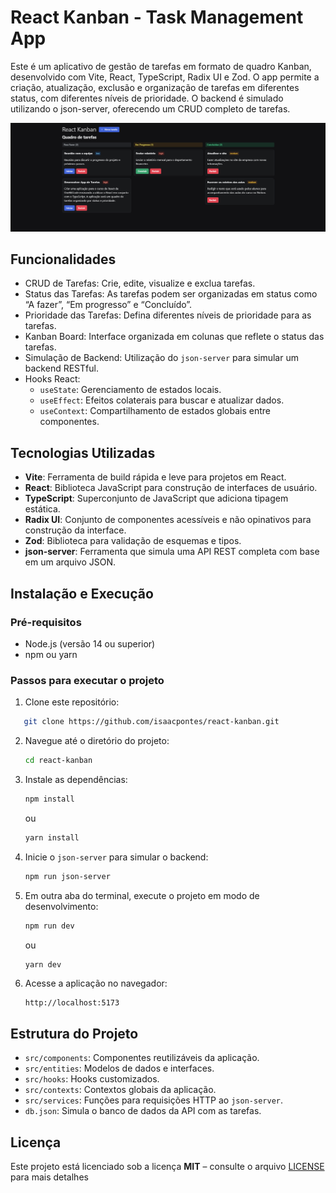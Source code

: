 # React Kanban - Task Management App

Este é um aplicativo de gestão de tarefas em formato de quadro Kanban, desenvolvido com Vite, React, TypeScript, Radix UI e Zod. O app permite a criação, atualização, exclusão e organização de tarefas em diferentes status, com diferentes níveis de prioridade. O backend é simulado utilizando o json-server, oferecendo um CRUD completo de tarefas.

![Kanban preview](public/preview.png)


## Funcionalidades

- CRUD de Tarefas: Crie, edite, visualize e exclua tarefas.  
- Status das Tarefas: As tarefas podem ser organizadas em status como “A fazer”, “Em progresso” e “Concluído”.  
- Prioridade das Tarefas: Defina diferentes níveis de prioridade para as tarefas.  
- Kanban Board: Interface organizada em colunas que reflete o status das tarefas.  
- Simulação de Backend: Utilização do `json-server` para simular um backend RESTful.  
- Hooks React:  
  - `useState`: Gerenciamento de estados locais.  
  - `useEffect`: Efeitos colaterais para buscar e atualizar dados.  
  - `useContext`: Compartilhamento de estados globais entre componentes.

## Tecnologias Utilizadas

- **Vite**: Ferramenta de build rápida e leve para projetos em React.  
- **React**: Biblioteca JavaScript para construção de interfaces de usuário.  
- **TypeScript**: Superconjunto de JavaScript que adiciona tipagem estática.  
- **Radix UI**: Conjunto de componentes acessíveis e não opinativos para construção da interface.  
- **Zod**: Biblioteca para validação de esquemas e tipos.  
- **json-server**: Ferramenta que simula uma API REST completa com base em um arquivo JSON.

## Instalação e Execução

### Pré-requisitos

- Node.js (versão 14 ou superior)  
- npm ou yarn

### Passos para executar o projeto

1. Clone este repositório:

```bash
   git clone https://github.com/isaacpontes/react-kanban.git
````

2. Navegue até o diretório do projeto:

   ```bash
   cd react-kanban
   ```

3. Instale as dependências:

   ```bash
   npm install
   ```

   ou

   ```bash
   yarn install
   ```

4. Inicie o `json-server` para simular o backend:

   ```bash
   npm run json-server
   ```

5. Em outra aba do terminal, execute o projeto em modo de desenvolvimento:

   ```bash
   npm run dev
   ```

   ou

   ```bash
   yarn dev
   ```

6. Acesse a aplicação no navegador:

   ````
   http://localhost:5173
   ````

## Estrutura do Projeto

* `src/components`: Componentes reutilizáveis da aplicação.
* `src/entities`: Modelos de dados e interfaces.
* `src/hooks`: Hooks customizados.
* `src/contexts`: Contextos globais da aplicação.
* `src/services`: Funções para requisições HTTP ao `json-server`.
* `db.json`: Simula o banco de dados da API com as tarefas.

## Licença

Este projeto está licenciado sob a licença **MIT** – consulte o arquivo [LICENSE](https://github.com/yuri-moraes/kanban/blob/main/LICENSE) para mais detalhes
